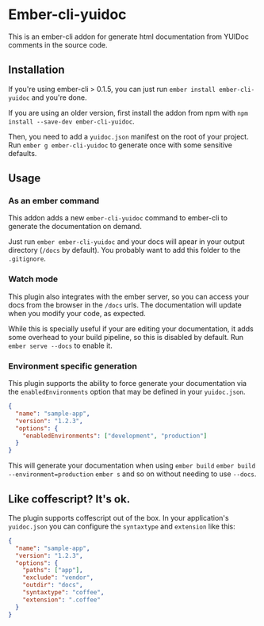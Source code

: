 # Ember-cli-yuidoc

This is an ember-cli addon for generate html documentation from YUIDoc comments in the source code.

## Installation

If you're using ember-cli > 0.1.5, you can just run `ember install ember-cli-yuidoc` and you're done.

If you are using an older version, first install the addon from npm with `npm install --save-dev ember-cli-yuidoc`.

Then, you need to add a `yuidoc.json` manifest on the root of your project. Run `ember g ember-cli-yuidoc` to generate
once with some sensitive defaults.

##  Usage

### As an ember command

This addon adds a new `ember-cli-yuidoc` command to ember-cli to generate the documentation on demand. 

Just run `ember ember-cli-yuidoc` and your docs will apear in your output directory (`/docs` by default).
You probably want to add this folder to the `.gitignore`.

### Watch mode

This plugin also integrates with the ember server, so you can access your docs from the browser in the `/docs` urls.
The documentation will update when you modify your code, as expected. 

While this is specially useful if your are editing your documentation, it adds some overhead to your build pipeline,
so this is disabled by default. Run `ember serve --docs` to enable it.

### Environment specific generation

This plugin supports the ability to force generate your documentation via the `enabledEnvironments` option that may be defined in your `yuidoc.json`.

```json
{
  "name": "sample-app",
  "version": "1.2.3",
  "options": {
    "enabledEnvironments": ["development", "production"]
  }
}
```

This will generate your documentation when using `ember build` `ember build --environment=production` `ember s` and so on without needing to use `--docs`.

## Like coffescript? It's ok.

The plugin supports coffescript out of the box. In your application's `yuidoc.json` you can configure
the `syntaxtype` and `extension` like this: 

```json
{
  "name": "sample-app",
  "version": "1.2.3",
  "options": {
    "paths": ["app"],
    "exclude": "vendor",
    "outdir": "docs",
    "syntaxtype": "coffee",
    "extension": ".coffee"
  }
}
```
